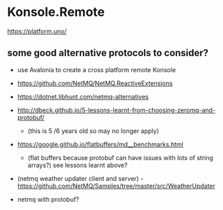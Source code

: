 ﻿# Konsole.Remote

https://platform.uno/

## some good alternative protocols to consider?

- use Avalonia to create a cross platform remote Konsole

- https://github.com/NetMQ/NetMQ.ReactiveExtensions
- https://dotnet.libhunt.com/netmq-alternatives
- http://dbeck.github.io/5-lessons-learnt-from-choosing-zeromq-and-protobuf/
  - (this is 5 /6 years old so may no longer apply) 
- https://google.github.io/flatbuffers/md__benchmarks.html
  - (flat buffers because protobuf can have issues with lots of string arrays?) see lessons learnt above?

 - (netmq weather updater client and server) - https://github.com/NetMQ/Samples/tree/master/src/WeatherUpdater
- netmq with protobuf?

